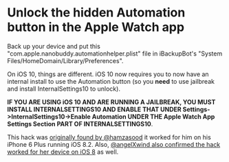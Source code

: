 # Unlock the hidden Automation button in the Apple Watch app

Back up your device and put this "com.apple.nanobuddy.automationhelper.plist" file in iBackupBot's "System Files/HomeDomain/Library/Preferences".


On iOS 10, things are different. iOS 10 now requires you to now have an internal install to use the Automation button (so you **need** to use jailbreak and install InternalSettings10 to unlock).

**IF YOU ARE USING iOS 10 AND ARE RUNNING A JAILBREAK, YOU MUST INSTALL INTERNALSETTINGS10 AND ENABLE THAT UNDER Settings->InternalSettings10->Enable Automation UNDER THE Apple Watch App Settings Section PART OF INTERNALSETTINGS10**.

This hack was <a href="https://twitter.com/hamzasood/status/576213010580111360
">originally found by @hamzasood</a> it worked for him on his iPhone 6 Plus running iOS 8.2. Also, <a href="https://twitter.com/angelXwind/status/596490677669765120
">@angelXwind also confirmed the hack worked for her device on iOS 8</a> as well.
